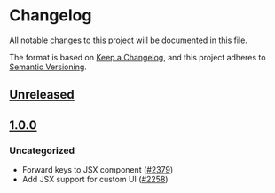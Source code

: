 # Changelog

All notable changes to this project will be documented in this file.

The format is based on [Keep a Changelog](https://keepachangelog.com/en/1.0.0/),
and this project adheres to [Semantic Versioning](https://semver.org/spec/v2.0.0.html).

## [Unreleased]

## [1.0.0]

### Uncategorized

- Forward keys to JSX component ([#2379](https://github.com/MetaMask/snaps/pull/2379))
- Add JSX support for custom UI ([#2258](https://github.com/MetaMask/snaps/pull/2258))

[Unreleased]: https://github.com/MetaMask/snaps/compare/@metamask/jsx-example-snap@1.0.0...HEAD
[1.0.0]: https://github.com/MetaMask/snaps/releases/tag/@metamask/jsx-example-snap@1.0.0
